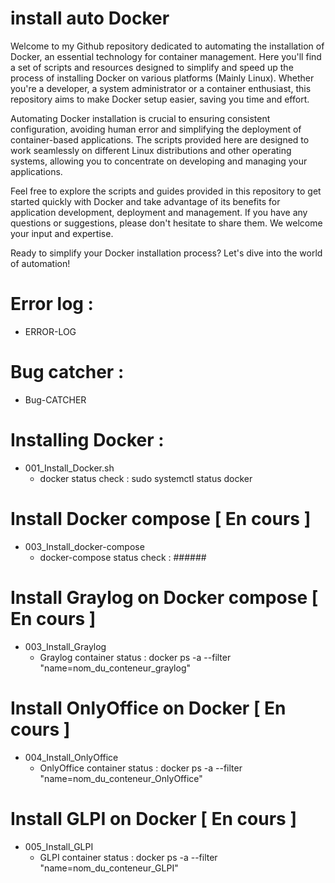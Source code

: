 # install auto Docker

Welcome to my Github repository dedicated to automating the installation of Docker, an essential technology for container management. Here you'll find a set of scripts and resources designed to simplify and speed up the process of installing Docker on various platforms (Mainly Linux). Whether you're a developer, a system administrator or a container enthusiast, this repository aims to make Docker setup easier, saving you time and effort.

Automating Docker installation is crucial to ensuring consistent configuration, avoiding human error and simplifying the deployment of container-based applications. The scripts provided here are designed to work seamlessly on different Linux distributions and other operating systems, allowing you to concentrate on developing and managing your applications.

Feel free to explore the scripts and guides provided in this repository to get started quickly with Docker and take advantage of its benefits for application development, deployment and management. If you have any questions or suggestions, please don't hesitate to share them. We welcome your input and expertise.

Ready to simplify your Docker installation process? Let's dive into the world of automation!

# Error log :
 - ERROR-LOG

# Bug catcher :
 - Bug-CATCHER

# Installing Docker : 
 - 001_Install_Docker.sh
   - docker status check : sudo systemctl status docker
 
# Install Docker compose [ En cours ]
 - 003_Install_docker-compose
   - docker-compose status check : ######
  
# Install Graylog on Docker compose [ En cours ]
 - 003_Install_Graylog
   - Graylog container status : docker ps -a --filter "name=nom_du_conteneur_graylog"
 
# Install OnlyOffice on Docker [ En cours ]
 - 004_Install_OnlyOffice
   - OnlyOffice container status : docker ps -a --filter "name=nom_du_conteneur_OnlyOffice"
  
# Install GLPI on Docker [ En cours ]
 - 005_Install_GLPI
   - GLPI container status : docker ps -a --filter "name=nom_du_conteneur_GLPI"
     
